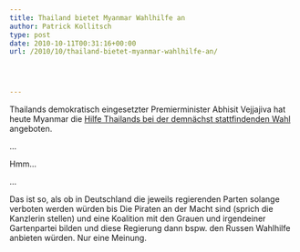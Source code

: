 ```yaml
---
title: Thailand bietet Myanmar Wahlhilfe an
author: Patrick Kollitsch
type: post
date: 2010-10-11T00:31:16+00:00
url: /2010/10/thailand-bietet-myanmar-wahlhilfe-an/




---
```

Thailands demokratisch eingesetzter Premierminister Abhisit Vejjajiva hat heute Myanmar die [Hilfe Thailands bei der demnächst stattfindenden Wahl][1] angeboten. 

&#8230;

Hmm&#8230;

&#8230;

Das ist so, als ob in Deutschland die jeweils regierenden Parten solange verboten werden würden bis Die Piraten an der Macht sind (sprich die Kanzlerin stellen) und eine Koalition mit den Grauen und irgendeiner Gartenpartei bilden und diese Regierung dann bspw. den Russen Wahlhilfe anbieten würden. Nur eine Meinung.

 [1]: http://ph.news.yahoo.com/ap/20101011/tap-as-myanmar-thailand-7934085.html